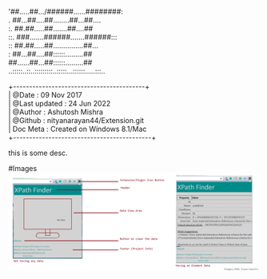 '##.....##.../######......########:     <br/>
. ##...##....##........##...##....      <br/>
:. ##.##.....##.......##....##          <br/>
::. ###.......######.......######:::    <br/>
:: ##.##.....##...............##...       <br/>
: ##...##....##::::::.........##          <br/>
 ##......##...##::::::.........##         <br/>
..:::::..::..:::::::::..:::::...::::::.....:::..<br/>


+-----------------------------------------+      <br/>
| @Date		     : 09 Nov 2017					 <br/>
| @Last updated	 : 24 Jun 2022					 <br/>
| @Author	     : Ashutosh Mishra				 <br/>
| @Github	     : nityanarayan44/Extension.git	 <br/>
| Doc Meta	     : Created on Windows 8.1/Mac	 <br/>
+-------------------------------------------+    <br/>

this is some desc.

#Images
![Extension app image](XpathFinder/XPF_ScreenShots/0.png "this image shows the appearence for the extension application.")
